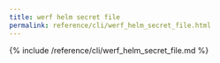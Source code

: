 ```yaml
---
title: werf helm secret file
permalink: reference/cli/werf_helm_secret_file.html
---
```


{% include /reference/cli/werf_helm_secret_file.md %}

